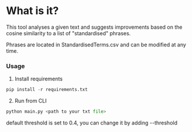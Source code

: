 # What is it?

This tool analyses a given text and suggests improvements based on the cosine similarity to a list of "standardised" phrases.

Phrases are located in StandardisedTerms.csv and can be modified at any time. 

### Usage

1. Install requirements

```python
pip install -r requirements.txt
```

2. Run from CLI

```python
python main.py <path to your txt file>
```

default threshold is set to 0.4, you can change it by adding --threshold 
